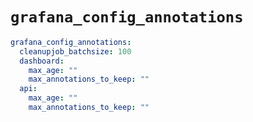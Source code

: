 # `grafana_config_annotations`

```yaml
grafana_config_annotations:
  cleanupjob_batchsize: 100
  dashboard:
    max_age: ""
    max_annotations_to_keep: ""
  api:
    max_age: ""
    max_annotations_to_keep: ""
```
